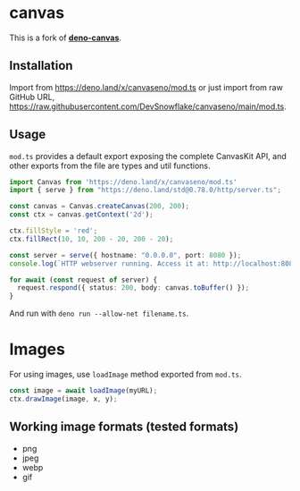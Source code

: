 # canvas
This is a fork of **[deno-canvas](https://github.com/DjDeveloperr/deno-canvas)**.

## Installation
Import from https://deno.land/x/canvaseno/mod.ts or just import from raw GitHub URL, https://raw.githubusercontent.com/DevSnowflake/canvaseno/main/mod.ts.

## Usage
`mod.ts` provides a default export exposing the complete CanvasKit API, and other exports from the file are types and util functions.

```ts
import Canvas from 'https://deno.land/x/canvaseno/mod.ts'
import { serve } from "https://deno.land/std@0.78.0/http/server.ts";

const canvas = Canvas.createCanvas(200, 200);
const ctx = canvas.getContext('2d');

ctx.fillStyle = 'red';
ctx.fillRect(10, 10, 200 - 20, 200 - 20);

const server = serve({ hostname: "0.0.0.0", port: 8080 });
console.log(`HTTP webserver running. Access it at: http://localhost:8080/`);

for await (const request of server) {
  request.respond({ status: 200, body: canvas.toBuffer() });
}
```

And run with `deno run --allow-net filename.ts`.

# Images
For using images, use `loadImage` method exported from `mod.ts`.

```ts
const image = await loadImage(myURL);
ctx.drawImage(image, x, y);
```

## Working image formats (tested formats)
- png
- jpeg
- webp
- gif